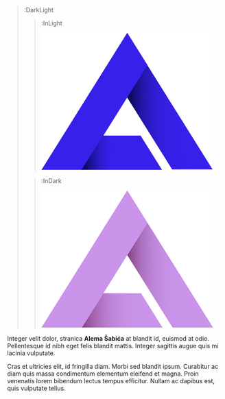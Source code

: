 > :DarkLight
> > :InLight
> >
> > ![header](/logo-dark.png)
>
> > :InDark
> >
> > ![header](/logo-pink.png)


Integer velit dolor, stranica __Alema Šabića__ at blandit id, euismod at odio. Pellentesque id nibh eget felis blandit mattis. Integer sagittis augue quis mi lacinia vulputate. 

Cras et ultricies elit, id fringilla diam. Morbi sed blandit ipsum. Curabitur ac diam quis massa condimentum elementum eleifend et magna. Proin venenatis lorem bibendum lectus tempus efficitur. Nullam ac dapibus est, quis vulputate tellus.


